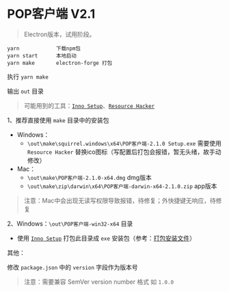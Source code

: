 # POP客户端 V2.1

> Electron版本，试用阶段。

```node
yarn            下载npm包
yarn start      本地启动
yarn make       electron-forge 打包
```

执行 `yarn make`

输出 `out` 目录

> 可能用到的工具：[`Inno Setup`](https://jrsoftware.org/isdl.php)、[`Resource Hacker`](http://www.angusj.com/resourcehacker/)

1、推荐直接使用 `make` 目录中的安装包
  - Windows：
    - `\out\make\squirrel.windows\x64\POP客户端-2.1.0 Setup.exe` 需要使用 `Resource Hacker` 替换ico图标（写配置后打包会报错，暂无头绪，故手动修改）
  - Mac：
    - `\out\make\POP客户端-2.1.0-x64.dmg` dmg版本
    - `\out\make\zip\darwin\x64\POP客户端-darwin-x64-2.1.0.zip` app版本

> 注意：Mac中会出现无读写权限导致报错，待修复；外快捷键无响应，待修复

2、Windows：`\out\POP客户端-win32-x64` 目录
  - 使用 [`Inno Setup`](https://jrsoftware.org/isdl.php) 打包此目录成 `exe` 安装包（参考：[打包安装文件](https://www.cnblogs.com/kakayang/p/9559777.html)）

其他：

修改 `package.json` 中的 `version` 字段作为版本号

> 注意：需要兼容 SemVer version number 格式 如 `1.0.0`

